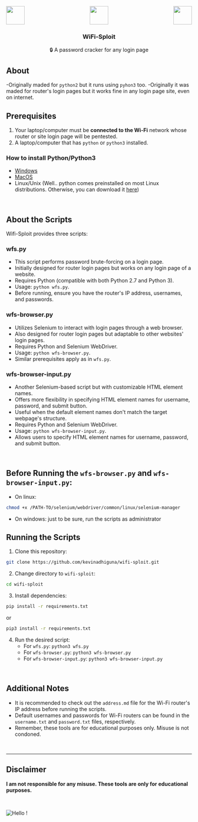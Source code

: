 <div style="display: flex; justify-content: space-between;">
  <div>
    <img src="https://github.com/d4v1-sudo/wifi-sploit/raw/master/assets/router.jpg" style="height:50px; width:50px" />
  </div>
  <div>
    <img src="https://github.com/d4v1-sudo/wifi-sploit/raw/master/assets/slash.png" style="height:50px; width:50px" />
  </div>
  <div>
    <img src="https://github.com/d4v1-sudo/wifi-sploit/raw/master/assets/www.jpg" style="height:50px; width:50px" />
  </div>
</div>
<h3 style="text-align:center;">WiFi-Sploit</h3>
<p style="text-align:center;">
   🔒 A password cracker for any login page
</p>

## About

-Originally maded for `python2` but it runs using `pyhon3` too.
-Originally it was maded for router's login pages but it works fine in any login page site, even on internet.

## Prerequisites

1. Your laptop/computer must be **connected to the Wi-Fi** network whose router or site login page will be pentested.
2. A laptop/computer that has `python` or `python3` installed.

### How to install Python/Python3

- [Windows](https://www.python.org/downloads/windows/)
- [MacOS](https://www.python.org/downloads/macos/)
- Linux/Unix (Well.. python comes preinstalled on most Linux distributions. Otherwise, you can download it [here](https://www.python.org/downloads/source/))

<br />

## About the Scripts

Wifi-Sploit provides three scripts:

### wfs.py

- This script performs password brute-forcing on a login page.
- Initially designed for router login pages but works on any login page of a website.
- Requires Python (compatible with both Python 2.7 and Python 3).
- Usage: `python wfs.py`.
- Before running, ensure you have the router's IP address, usernames, and passwords.

### wfs-browser.py

- Utilizes Selenium to interact with login pages through a web browser.
- Also designed for router login pages but adaptable to other websites' login pages.
- Requires Python and Selenium WebDriver.
- Usage: `python wfs-browser.py`.
- Similar prerequisites apply as in `wfs.py`.

### wfs-browser-input.py

- Another Selenium-based script but with customizable HTML element names.
- Offers more flexibility in specifying HTML element names for username, password, and submit button.
- Useful when the default element names don't match the target webpage's structure.
- Requires Python and Selenium WebDriver.
- Usage: `python wfs-browser-input.py`.
- Allows users to specify HTML element names for username, password, and submit button.

<br />

## Before Running the `wfs-browser.py` and `wfs-browser-input.py`:

- On linux:
```bash
chmod +x /PATH-TO/selenium/webdriver/common/linux/selenium-manager
```
- On windows: just to be sure, run the scripts as administrator

## Running the Scripts

1. Clone this repository:
```bash
git clone https://github.com/kevinadhiguna/wifi-sploit.git
```

2. Change directory to `wifi-sploit`:
```bash
cd wifi-sploit
```

3. Install dependencies:
```bash
pip install -r requirements.txt
```
or
```bash
pip3 install -r requirements.txt
```

4. Run the desired script:
   - For `wfs.py`: `python3 wfs.py`
   - For `wfs-browser.py`: `python3 wfs-browser.py`
   - For `wfs-browser-input.py`: `python3 wfs-browser-input.py`

<br />

## Additional Notes

- It is recommended to check out the `address.md` file for the Wi-Fi router's IP address before running the scripts.
- Default usernames and passwords for Wi-Fi routers can be found in the `username.txt` and `password.txt` files, respectively.
- Remember, these tools are for educational purposes only. Misuse is not condoned.

<br />
<hr />

## Disclaimer

<b>I am not responsible for any misuse. These tools are only for educational purposes.</b>

<br />

![Hello !](https://api.visitorbadge.io/api/VisitorHit?user=kevinadhiguna&repo=wifi-sploit&label=thanks%20for%20dropping%20in%20!&labelColor=%23000000&countColor=%23FFFFFF)
